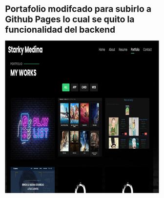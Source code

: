 # Portafolio modifcado para subirlo a Github Pages lo cual se quito la funcionalidad del backend
<div align="center">
<img aling="center" width="900" height="500" src="portafolio.png" />
</div>
